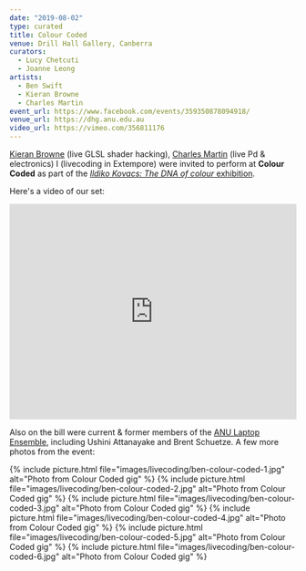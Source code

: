 ```yaml
---
date: "2019-08-02"
type: curated
title: Colour Coded
venue: Drill Hall Gallery, Canberra
curators:
  - Lucy Chetcuti
  - Joanne Leong
artists:
  - Ben Swift
  - Kieran Browne
  - Charles Martin
event_url: https://www.facebook.com/events/359350878094918/
venue_url: https://dhg.anu.edu.au
video_url: https://vimeo.com/356811176
---
```


[Kieran Browne](https://kieranbrowne.com) (live GLSL shader hacking), [Charles
Martin](http://charlesmartin.com.au/) (live Pd & electronics) I (livecoding in
Extempore) were invited to perform at **Colour Coded** as part of the [_Ildiko
Kovacs: The DNA of colour_
exhibition](https://dhg.anu.edu.au/events/ildiko-kovacs-the-dna-of-colour/).

Here's a video of our set:

<div style="padding:75% 0 0 0;position:relative;"><iframe src="https://player.vimeo.com/video/356811176?color=be2edd" style="position:absolute;top:0;left:0;width:100%;height:100%;" frameborder="0" allow="autoplay; fullscreen" allowfullscreen></iframe></div><script src="https://player.vimeo.com/api/player.js"></script>

Also on the bill were current & former members of the [ANU Laptop
Ensemble](https://cs.anu.edu.au/code-creativity-culture/lens/), including Ushini
Attanayake and Brent Schuetze. A few more photos from the event:

{% include picture.html file="images/livecoding/ben-colour-coded-1.jpg" alt="Photo from Colour Coded gig" %}
{% include picture.html file="images/livecoding/ben-colour-coded-2.jpg" alt="Photo from Colour Coded gig" %}
{% include picture.html file="images/livecoding/ben-colour-coded-3.jpg" alt="Photo from Colour Coded gig" %}
{% include picture.html file="images/livecoding/ben-colour-coded-4.jpg" alt="Photo from Colour Coded gig" %}
{% include picture.html file="images/livecoding/ben-colour-coded-5.jpg" alt="Photo from Colour Coded gig" %}
{% include picture.html file="images/livecoding/ben-colour-coded-6.jpg" alt="Photo from Colour Coded gig" %}
